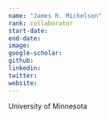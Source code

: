 ```yaml
---
name: "James R. Mickelson"
rank: collaborator
start-date: 
end-date: 
image: 
google-scholar: 
github: 
linkedin: 
twitter: 
website: 
---
```


University of Minnesota